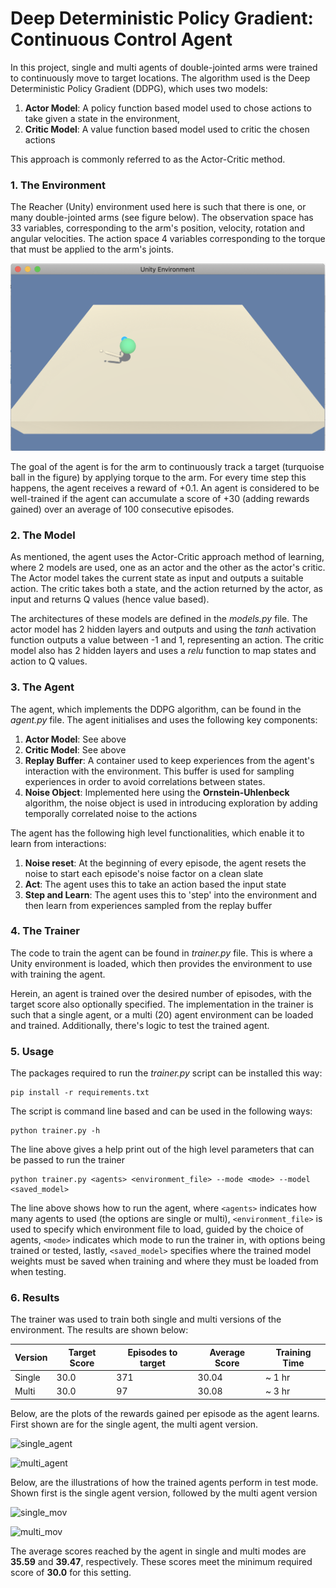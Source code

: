 
[single]: single_agent_cpu.png "single_agent"
[multi]: multi_agent_cpu.png "multi_agent"
[env]: single_env.png "env"
[single_mov]: single_agent.gif "single_mov"
[multi_mov]: multi_agent.gif "multi_mov"


# Deep Deterministic Policy Gradient: Continuous Control Agent

In this project, single and multi agents of double-jointed arms were trained to continuously move to target locations.
The algorithm used is the Deep Deterministic Policy Gradient (DDPG), which uses two models:
1. **Actor Model**: A policy function based model used to chose actions to take given a state in the environment,
1. **Critic Model**: A value function based model used to critic the chosen actions

This approach is commonly referred to as the Actor-Critic method.

### 1. The Environment
The Reacher (Unity) environment used here is such that there is one, or many double-jointed arms (see figure below). The observation
space has 33 variables, corresponding to the arm's position, velocity, rotation and angular velocities. The action space
4 variables corresponding to the torque that must be applied to the arm's joints.

![env][env]

The goal of the agent is for the arm to continuously track a target (turquoise ball in the figure) by applying torque to
the arm. For every time step this happens, the agent receives a reward of +0.1. An agent is considered to be well-trained
if the agent can accumulate a score of +30 (adding rewards gained) over an average of 100 consecutive episodes.

### 2. The Model
As mentioned, the agent uses the Actor-Critic approach method of learning, where 2 models are used, one as an actor and 
the other as the actor's critic. The Actor model takes the current state as input and outputs a suitable action. The 
critic takes both a state, and the action returned by the actor, as input and returns Q values (hence value based).

The architectures of these models are defined in the _models.py_ file. The actor model has 2 hidden layers and outputs 
and using the *tanh* activation function outputs a value between -1 and 1, representing an action. The critic model also
has 2 hidden layers and uses a *relu* function to map states and action to Q values.

### 3. The Agent
The agent, which implements the DDPG algorithm, can be found in the _agent.py_ file. The agent initialises and uses the 
following key components:
1. **Actor Model**: See above
1. **Critic Model**: See above
1. **Replay Buffer**: A container used to keep experiences from the agent's interaction with the environment. This buffer is used for sampling experiences in order to avoid correlations between states.
1. **Noise Object**: Implemented here using the **Ornstein-Uhlenbeck** algorithm, the noise object is used in introducing exploration by adding temporally correlated noise to the actions 

The agent has the following high level functionalities, which enable it to learn from interactions:
1. **Noise reset**: At the beginning of every episode, the agent resets the noise to start each episode's noise factor on a clean slate
1. **Act**: The agent uses this to take an action based the input state
1. **Step and Learn**: The agent uses this to 'step' into the environment and then learn from experiences sampled from the replay buffer

### 4. The Trainer
The code to train the agent can be found in _trainer.py_ file. This is where a Unity environment is loaded, which then 
provides the environment to use with training the agent.

Herein, an agent is trained over the desired number of episodes, with the target score also optionally specified. The 
implementation in the trainer is such that a single agent, or a multi (20) agent environment can be loaded and trained.
Additionally, there's logic to test the trained agent.

### 5. Usage
The packages required to run the _trainer.py_ script can be installed this way:
```
pip install -r requirements.txt
```
The script is command line based and can be used in the following ways:
```commandline
python trainer.py -h
```
The line above gives a help print out of the high level parameters that can be passed to run the trainer
```
python trainer.py <agents> <environment_file> --mode <mode> --model <saved_model>
```
The line above shows how to run the agent, where ```<agents>``` indicates how many agents to used (the options are single or multi),
```<environment_file>``` is used to specify which environment file to load, guided by the choice of agents, ```<mode>```
indicates which mode to run the trainer in, with options being trained or tested, lastly, ```<saved_model>``` specifies where
the trained model weights must be saved when training and where they must be loaded from when testing.

### 6. Results
The trainer was used to train both single and multi versions of the environment. The results are shown below:

Version      | Target Score  | Episodes to target | Average Score | Training Time |
------------ | ------------- | ------------------ | ------------- | ------------- |
Single | 30.0 | 371 | 30.04 | ~ 1 hr
Multi | 30.0 | 97 | 30.08 | ~ 3 hr

Below, are the plots of the rewards gained per episode as the agent learns. First shown are for the single agent, the multi agent version.

![single_agent][single]

![multi_agent][multi]

Below, are the illustrations of how the trained agents perform in test mode. Shown first is the single agent version, 
followed by the multi agent version

![single_mov][single_mov]

![multi_mov][multi_mov]

The average scores reached by the agent in single and multi modes are **35.59** and **39.47**, respectively. These scores meet the
minimum required score of **30.0** for this setting.

